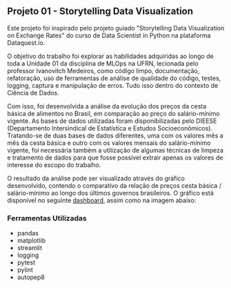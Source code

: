 ## Projeto 01 - Storytelling Data Visualization

Este projeto foi inspirado pelo projeto guiado "Storytelling Data Visualization on Exchange Rates" do curso de Data Scientist in Python na plataforma Dataquest.io.

O objetivo do trabalho foi explorar as habilidades adquiridas ao longo de toda a Unidade 01 da disciplina de MLOps na UFRN, lecionada pelo professor Ivanovitch Medeiros, como código limpo, documentação, refatoração, uso de ferramentas de análise de qualidade do código, testes, logging, captura e manipulação de erros. Tudo isso dentro do contexto de Ciência de Dados.

Com isso, foi desenvolvida a análise da evolução dos preços da cesta básica de alimentos no Brasil, em comparação ao preço do salário-mínimo vigente. As bases de dados utilizadas foram disponibilizadas pelo DIEESE (Departamento Intersindical de Estatística e Estudos Socioeconômicos).
Tratando-se de duas bases de dados diferentes, uma com os valores mês a mês da cesta básica e outro com os valores mensais do salário-mínimo vigente, foi necessária também a utilização de algumas técnicas de limpeza e tratamento de dados para que fosse possível extrair apenas os valores de interesse do escopo do trabalho.

O resultado da análise pode ser visualizado através do gráfico desenvolvido, contendo o comparativo da relação de preços cesta básica / salário-mínimo ao longo dos últimos governos brasileiros. O gráfico está disponível no seguinte [dashboard](https://share.streamlit.io/jota-emi/mlops-2022/main/tasks/project01/app_streamlit.py), assim como na imagem abaixo:

### Ferramentas Utilizadas
- pandas
- matplotlib
- streamlit
- logging
- pytest
- pylint
- autopep8